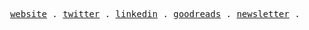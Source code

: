 <p align="center">
  <samp>
    <a href="https://iamtk.co">website</a> .
    <a href="https://twitter.com/wordsofteekay">twitter</a> .
    <a href="https://linkedin.com/in/imtk">linkedin</a> .
    <a href="https://goodreads.com/iamteekay">goodreads</a> .
    <a href="https://teekay.substack.com">newsletter</a> .
  </samp>
</p>
